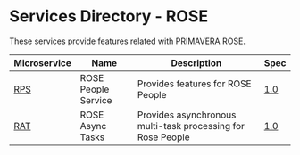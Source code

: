 # Services Directory - ROSE

These services provide features related with PRIMAVERA ROSE.

| Microservice | Name | Description | Spec |
| - | - | - | - |
| [RPS](./rps.md) | ROSE People Service | Provides features for ROSE People | [1.0](./specs/rps-spec-1.0.md) |
| [RAT](./rat.md) | ROSE Async Tasks | Provides asynchronous multi-task processing for Rose People | [1.0](./specs/rat-spec-1.0.md) |
